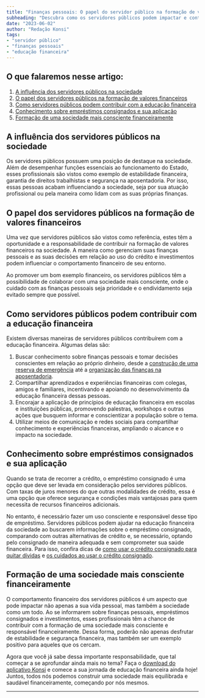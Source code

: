 ```yaml
---
title: "Finanças pessoais: O papel do servidor público na formação de valores financeiros na sociedade"
subheading: "Descubra como os servidores públicos podem impactar e contribuir na construção de uma sociedade mais consciente e responsável financeiramente."
date: "2023-06-02"
author: "Redação Konsi"
tags:
- "servidor público"
- "finanças pessoais"
- "educação financeira"
---
```


## O que falaremos nesse artigo:

1. [A influência dos servidores públicos na sociedade](#a-influência-dos-servidores-públicos-na-sociedade)
2. [O papel dos servidores públicos na formação de valores financeiros](#o-papel-dos-servidores-públicos-na-formação-de-valores-financeiros)
3. [Como servidores públicos podem contribuir com a educação financeira](#como-servidores-públicos-podem-contribuir-com-a-educação-financeira)
4. [Conhecimento sobre empréstimos consignados e sua aplicação](#conhecimento-sobre-empréstimos-consignados-e-sua-aplicação)
5. [Formação de uma sociedade mais consciente financeiramente](#formação-de-uma-sociedade-mais-consciente-financeiramente)

## A influência dos servidores públicos na sociedade

Os servidores públicos possuem uma posição de destaque na sociedade. Além de desempenhar funções essenciais ao funcionamento do Estado, esses profissionais são vistos como exemplo de estabilidade financeira, garantia de direitos trabalhistas e segurança na aposentadoria. Por isso, essas pessoas acabam influenciando a sociedade, seja por sua atuação profissional ou pela maneira como lidam com as suas próprias finanças.

## O papel dos servidores públicos na formação de valores financeiros

Uma vez que servidores públicos são vistos como referência, estes têm a oportunidade e a responsabilidade de contribuir na formação de valores financeiros na sociedade. A maneira como gerenciam suas finanças pessoais e as suas decisões em relação ao uso do crédito e investimentos podem influenciar o comportamento financeiro de seu entorno.

Ao promover um bom exemplo financeiro, os servidores públicos têm a possibilidade de colaborar com uma sociedade mais consciente, onde o cuidado com as finanças pessoais seja prioridade e o endividamento seja evitado sempre que possível.

## Como servidores públicos podem contribuir com a educação financeira

Existem diversas maneiras de servidores públicos contribuírem com a educação financeira. Algumas delas são:

1. Buscar conhecimento sobre finanças pessoais e tomar decisões conscientes em relação ao próprio dinheiro, desde a [construção de uma reserva de emergência](a-importncia-da-reserva-de-emergncia-e-como-constru-la-com-inteligncia-financeira.md) até a [organização das finanças na aposentadoria](planejamento-financeiro-para-aposentadoria-no-setor-público.md).
2. Compartilhar aprendizados e experiências financeiras com colegas, amigos e familiares, incentivando e apoiando no desenvolvimento da educação financeira dessas pessoas.
3. Encorajar a aplicação de princípios de educação financeira em escolas e instituições públicas, promovendo palestras, workshops e outras ações que busquem informar e conscientizar a população sobre o tema.
4. Utilizar meios de comunicação e redes sociais para compartilhar conhecimento e experiências financeiras, ampliando o alcance e o impacto na sociedade.

## Conhecimento sobre empréstimos consignados e sua aplicação

Quando se trata de recorrer a crédito, o empréstimo consignado é uma opção que deve ser levada em consideração pelos servidores públicos. Com taxas de juros menores do que outras modalidades de crédito, essa é uma opção que oferece segurança e condições mais vantajosas para quem necessita de recursos financeiros adicionais.

No entanto, é necessário fazer um uso consciente e responsável desse tipo de empréstimo. Servidores públicos podem ajudar na educação financeira da sociedade ao buscarem informações sobre o empréstimo consignado, comparando com outras alternativas de crédito e, se necessário, optando pelo consignado de maneira adequada e sem comprometer sua saúde financeira. Para isso, confira dicas de [como usar o crédito consignado para quitar dívidas](como-usar-o-crdito-consignado-para-quitar-dvidas-caras.md) e [os cuidados ao usar o crédito consignado](cuidados-ao-usar-o-crdito-consignado-prevenindo-o-superendividamento.md).

## Formação de uma sociedade mais consciente financeiramente

O comportamento financeiro dos servidores públicos é um aspecto que pode impactar não apenas a sua vida pessoal, mas também a sociedade como um todo. Ao se informarem sobre finanças pessoais, empréstimos consignados e investimentos, esses profissionais têm a chance de contribuir com a formação de uma sociedade mais consciente e responsável financeiramente. Dessa forma, poderão não apenas desfrutar de estabilidade e segurança financeira, mas também ser um exemplo positivo para aqueles que os cercam.

Agora que você já sabe dessa importante responsabilidade, que tal começar a se aprofundar ainda mais no tema? Faça o [download do aplicativo Konsi](https://url.konsi.com.br/appdownload) e comece a sua jornada de educação financeira ainda hoje! Juntos, todos nós podemos construir uma sociedade mais equilibrada e saudável financeiramente, começando por nós mesmos.

---


